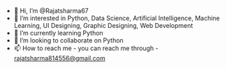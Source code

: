 - 👋 Hi, I’m @Rajatsharma67
- 👀 I’m interested in Python, Data Science, Artificial Intelligence, Machine Learning, UI Designing, Graphic Designing, Web Development 
- 🌱 I’m currently learning Python
- 💞️ I’m looking to collaborate on Python
- 📫 How to reach me - you can reach me through - rajatsharma814556@gmail.com

<!---
Rajatsharma67/Rajatsharma67 is a ✨ special ✨ repository because its `README.md` (this file) appears on your GitHub profile.
You can click the Preview link to take a look at your changes.
--->
